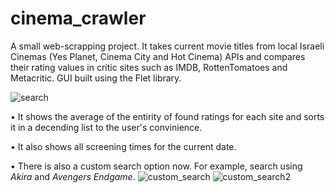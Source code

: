 # cinema_crawler
A small web-scrapping project. It takes current movie titles from local Israeli Cinemas (Yes Planet, Cinema City and Hot Cinema) APIs and compares their rating values in critic sites such as IMDB, RottenTomatoes and Metacritic.
GUI built using the Flet library.

![search](https://github.com/dannythedev/cinema_crawler/assets/99733108/e81eefdf-3885-4a89-acb0-d112371c81fa)

• It shows the average of the entirity of found ratings for each site and sorts it in a decending list to the user's convinience.

• It also shows all screening times for the current date.

• There is also a custom search option now. For example, search using *Akira* and *Avengers Endgame*.
![custom_search](https://github.com/dannythedev/cinema_crawler/assets/99733108/986923e4-67d4-49d6-b4a0-de3f5139ef25)
![custom_search2](https://github.com/dannythedev/cinema_crawler/assets/99733108/9f07e2d6-7e8e-499b-8785-d7102e5913a6)
